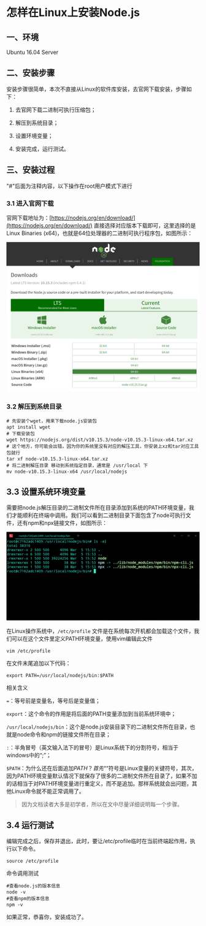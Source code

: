 # 怎样在Linux上安装Node.js

## 一、环境

Ubuntu 16.04 Server

## 二、安装步骤

安装步骤很简单，本次不直接从Linux的软件库安装，去官网下载安装，步骤如下：

1. 去官网下载二进制可执行压缩包；

2. 解压到系统目录；

3. 设置环境变量；

4. 安装完成，运行测试。

## 三、安装过程

"#"后面为注释内容，以下操作在root用户模式下进行

### 3.1 进入官网下载

官网下载地址为：[https://nodejs.org/en/download/](https://nodejs.org/en/download/)
直接选择对应版本下载即可，这里选择的是Linux Binaries (x64)，也就是64位处理器的二进制可执行程序包，如图所示：

![2019042401.png](../img/01-01.png)

### 3.2 解压到系统目录

```shell
# 先安装个wget，用来下载node.js安装包
apt install wget
# 下载安装包
wget https://nodejs.org/dist/v10.15.3/node-v10.15.3-linux-x64.tar.xz
# 这个地方，你可能会出错，因为你的系统里没有对应的解压工具，你安装上xz和tar对应工具包就行
tar xf node-v10.15.3-linux-x64.tar.xz
# 将二进制解压目录 移动到系统指定目录，通常是 /usr/local 下
mv node-v10.15.3-linux-x64 /usr/local/nodejs
```

## 3.3 设置系统环境变量

需要把node.js解压目录的二进制文件所在目录添加到系统的PATH环境变量，我们才能顺利在终端中调用。我们可以看到二进制目录下面包含了node可执行文件，还有npm和npx链接文件，如图所示：

![2019042402.png](../img/01-02.png)

在Linux操作系统中，`/etc/profile` 文件是在系统每次开机都会加载这个文件，我们可以在这个文件里定义PATH环境变量，使用vim编辑此文件

```shell
vim /etc/profile
```

在文件末尾追加以下代码：

```shell
export PATH=/usr/local/nodejs/bin:$PATH
```

相关含义

`=`：等号前是变量名，等号后是变量值；

`export`：这个命令的作用是将后面的PATH变量添加到当前系统环境中；

`/usr/local/nodejs/bin`：这个是node.js安装目录下的二进制文件所在目录，也就是node命令和npm的链接文件所在目录；

`:`：半角冒号（英文输入法下的冒号）是Linux系统下的分割符号，相当于windows中的“;”；

`$PATH`：为什么还在后面追加$PATH？首先“$“符号是Linux变量的关键符号，其次，因为PATH环境变量默认情况下就保存了很多的二进制文件所在目录了，如果不加的话相当于对PATH环境变量进行重定义，而不是追加。那样系统就会出问题，其他Linux命令就不能正常调用了。

> 因为文档读者大多是初学者，所以在文中尽量详细说明每一个步骤。

## 3.4 运行测试

编辑完成之后，保存并退出，此时，要让/etc/profile临时在当前终端起作用，执行以下命令。

```shell
source /etc/profile
```

命令调用测试

```shell
#查看node.js的版本信息
node -v
#查看npm的版本信息
npm -v
```

如果正常，恭喜你，安装成功了。
